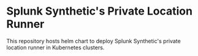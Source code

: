 # Splunk Synthetic's Private Location Runner

This repository hosts helm chart to deploy Splunk Synthetic's private location runner in Kubernetes clusters.

